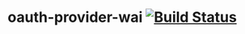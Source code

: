 # oauth-provider-wai [![Build Status](https://travis-ci.org/gseitz/oauth-provider-wai.svg)](https://travis-ci.org/gseitz/oauth-provider-wai)


